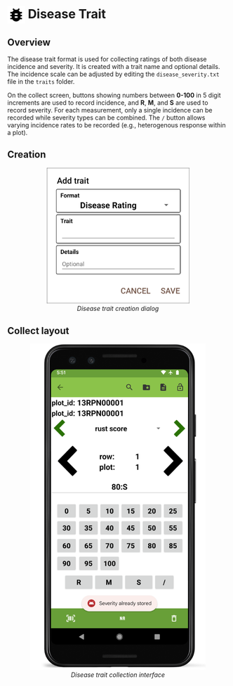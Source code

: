 <img ref="disease" style="vertical-align: middle;" src="_static/icons/formats/bug.png" width="40px"> Disease Trait
======================================================================

Overview
--------

The disease trait format is used for collecting ratings of both disease
incidence and severity. It is created with a trait name and optional
details. The incidence scale can be adjusted by editing the
`disease_severity.txt` file in the `traits` folder.

On the collect screen, buttons showing numbers between **0-100** in 5 digit
increments are used to record incidence, and **R**, **M**, and **S** are
used to record severity. For each measurement, only a single incidence
can be recorded while severity types can be combined. The `/` button
allows varying incidence rates to be recorded (e.g., heterogenous
response within a plot).

Creation
--------

<figure align="center" class="image">
  <img src="_static/images/traits/formats/create_disease_rating.png" width="325px"> 
  <figcaption><i>Disease trait creation dialog</i></figcaption> 
</figure>

Collect layout
--------------

<figure align="center" class="image">
  <img src="_static/images/traits/formats/collect_disease_1_framed.png" width="400px"> 
  <figcaption><i>Disease trait collection interface</i></figcaption> 
</figure>
